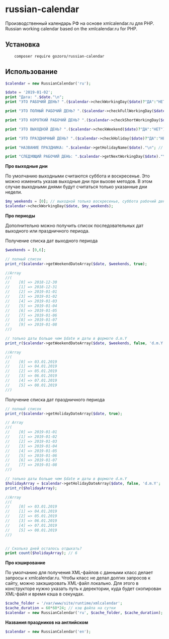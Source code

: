 # russian-calendar

Производственный календарь РФ на основе xmlcalendar.ru для PHP.
Russian working calendar based on the xmlcalendar.ru for PHP.







Установка
------------
```code
	composer require gozoro/russian-calendar
```





Использование
-----
```php
$calendar = new RussianCalendar('ru');

$date = '2019-01-02';
print "Дата: ".$date."\n";
print "ЭТО РАБОЧИЙ ДЕНЬ? ".($calendar->checkWorkingDay($date)?"ДА":"НЕТ")."\n"; // НЕТ

print "ЭТО ПОЛНЫЙ РАБОЧИЙ ДЕНЬ? ".($calendar->checkFullWorkingDay($date)?"ДА":"НЕТ")."\n"; // НЕТ

print "ЭТО КОРОТКИЙ РАБОЧИЙ ДЕНЬ? ".($calendar->checkShortWorkingDay($date)?"ДА":"НЕТ")."\n"; // НЕТ

print "ЭТО ВЫХОДНОЙ ДЕНЬ? ".($calendar->checkWeekend($date)?"ДА":"НЕТ")."\n"; // ДА

print "ЭТО ПРАЗДНИЧНЫЙ ДЕНЬ? ".($calendar->checkHoliday($date)?"ДА":"НЕТ")."\n"; // ДА

print "НАЗВАНИЕ ПРАЗДНИКА: ".$calendar->getHolidayName($date)."\n"; // Новогодние каникулы (в ред. Федерального закона от 23.04.2012 № 35-ФЗ)

print "СЛЕДУЮЩИЙ РАБОЧИЙ ДЕНЬ: ".$calendar->getNextWorkingDay($date)."\n"; // 2019-01-09
```




**Про выходные дни**

По умолчанию выходными считаются суббота и воскресенье.
Это можно изменить указав выходные дни при вызове методов.
В этом случае выходными днями будут считаться только указанные дни недели.
```php
$my_weekends = [0]; // выходной только воскресенье, суббота рабочий день
$calendar->checkWorkingDay($date, $my_weekends);
```




**Про периоды**

Дополнительно можно получить список последовательных дат выходного или праздничного периода.


Получение списка дат выходного периода
```php
$weekends = [0,6];

// полный список
print_r($calendar->getWeekendDateArray($date, $weekends, true);

//Array
//(
//    [0] => 2018-12-30
//    [1] => 2018-12-31
//    [2] => 2019-01-01
//    [3] => 2019-01-02
//    [4] => 2019-01-03
//    [5] => 2019-01-04
//    [6] => 2019-01-05
//    [7] => 2019-01-06
//    [8] => 2019-01-07
//    [9] => 2019-01-08
//)

// только даты больше чем $date и даты в формате d.m.Y
print_r($calendar->getWeekendDateArray($date, $weekends, false, 'd.m.Y');

//Array
//(
//    [0] => 03.01.2019
//    [1] => 04.01.2019
//    [2] => 05.01.2019
//    [3] => 06.01.2019
//    [4] => 07.01.2019
//    [5] => 08.01.2019
//)
```


Получение списка дат праздничного периода
```php
// полный список
print_r($calendar->getHolidayDateArray($date, true);

// Array
//(
//    [0] => 2019-01-01
//    [1] => 2019-01-02
//    [2] => 2019-01-03
//    [3] => 2019-01-04
//    [4] => 2019-01-05
//    [5] => 2019-01-06
//    [6] => 2019-01-07
//    [7] => 2019-01-08
//)

// только даты больше чем $date и даты в формате d.m.Y
$holidayArray = $calendar->getHolidayDateArray($date, false, 'd.m.Y';
print_r($holidayArray);

//Array
//(
//    [0] => 03.01.2019
//    [1] => 04.01.2019
//    [2] => 05.01.2019
//    [3] => 06.01.2019
//    [4] => 07.01.2019
//    [5] => 08.01.2019
//)


// Сколько дней осталось отдыхать?
print count($holidayArray); // 6
```




**Про кэширование**

По умолчанию для получения XML-файлов с данными класс делает запросы к xmlcalendar.ru.
Чтобы класс не делал долгих запросов к сайту, можно закэшировать XML-файл локально.
Для этого в конструкторе нужно указать путь к деректории, куда будет скопирован XML-файл
и время кэша в секундах.

```php
$cache_folder = '/var/www/site/runtime/xmlcalendar';
$cache_duration = 60*60*24; // кэш файла на сутки
$calendar = new RussianCalendar('ru', $cache_folder, $cache_duration);
```

**Названия праздников на английском**

```php
$calendar = new RussianCalendar('en');
```


